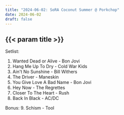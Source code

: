 ```yaml
---
title: "2024-06-02: SoRA Coconut Summer @ Porkchop"
date: 2024-06-02
draft: false
---
```


## {{< param title >}}

Setlist:
1. Wanted Dead or Alive - Bon Jovi
2. Hang Me Up To Dry - Cold War Kids
3. Ain't No Sunshine - Bill Withers
4. The Driver - Maneskin
5. You Give Love A Bad Name - Bon Jovi
6. Hey Now - The Regrettes
7. Closer To The Heart - Rush
8. Back In Black - AC/DC

Bonus:
9. Schism - Tool
